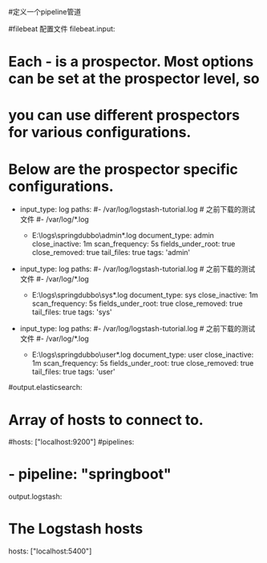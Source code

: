 #定义一个pipeline管道

#filebeat 配置文件
filebeat.input:

  # Each - is a prospector. Most options can be set at the prospector level, so
  # you can use different prospectors for various configurations.
  # Below are the prospector specific configurations.
- input_type: log
paths:
  #- /var/log/logstash-tutorial.log   # 之前下载的测试文件
  #- /var/log/*.log
  - E:\logs\springdubbo\admin\*.log
document_type: admin
close_inactive: 1m
scan_frequency: 5s
fields_under_root: true
close_removed: true
tail_files: true
tags: 'admin'

- input_type: log
paths:
  #- /var/log/logstash-tutorial.log   # 之前下载的测试文件
  #- /var/log/*.log
  - E:\logs\springdubbo\sys\*.log
document_type: sys
close_inactive: 1m
scan_frequency: 5s
fields_under_root: true
close_removed: true
tail_files: true
tags: 'sys'

- input_type: log
paths:
  #- /var/log/logstash-tutorial.log   # 之前下载的测试文件
  #- /var/log/*.log
  - E:\logs\springdubbo\user\*.log
document_type: user
close_inactive: 1m
scan_frequency: 5s
fields_under_root: true
close_removed: true
tail_files: true
tags: 'user'

#output.elasticsearch:
  # Array of hosts to connect to.
  #hosts: ["localhost:9200"]
  #pipelines:
  #  - pipeline: "springboot"
  
output.logstash:
  # The Logstash hosts
  hosts: ["localhost:5400"]